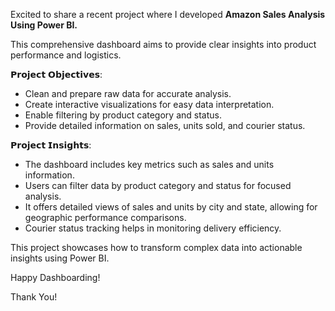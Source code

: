 Excited to share a recent project where I developed **Amazon Sales Analysis Using Power BI.**

This comprehensive dashboard aims to provide clear insights into product performance and logistics.

𝗣𝗿𝗼𝗷𝗲𝗰𝘁 𝗢𝗯𝗷𝗲𝗰𝘁𝗶𝘃𝗲𝘀:
- Clean and prepare raw data for accurate analysis.
- Create interactive visualizations for easy data interpretation.
- Enable filtering by product category and status.
- Provide detailed information on sales, units sold, and courier status.

𝗣𝗿𝗼𝗷𝗲𝗰𝘁 𝗜𝗻𝘀𝗶𝗴𝗵𝘁𝘀:
- The dashboard includes key metrics such as sales and units information.
- Users can filter data by product category and status for focused analysis.
- It offers detailed views of sales and units by city and state, allowing for geographic performance comparisons.
- Courier status tracking helps in monitoring delivery efficiency.

This project showcases how to transform complex data into actionable insights using Power BI.

Happy Dashboarding!

Thank You!
